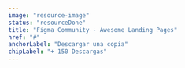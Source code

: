 ```yaml
---
image: "resource-image"
status: "resourceDone"
title: "Figma Community - Awesome Landing Pages"
href: "#"
anchorLabel: "Descargar una copia"
chipLabel: "+ 150 Descargas"
---
```

